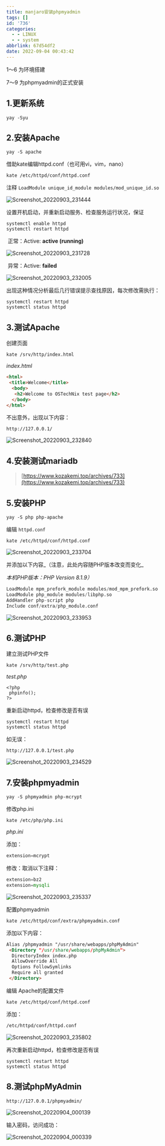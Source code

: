 ```yaml
---
title: manjaro安装phpmyadmin
tags: []
id: '736'
categories:
  - - LINUX
  - - system
abbrlink: 67d54df2
date: 2022-09-04 00:43:42
---
```


1～6 为环境搭建

7～9 为phpmyadmin的正式安装

## 1.更新系统

```shell
yay -Syu
```

## 2.安装**Apache**

```shell
yay -S apache
```

借助kate编辑httpd.conf（也可用vi，vim，nano）

```shell
kate /etc/httpd/conf/httpd.conf
```

注释 `LoadModule unique_id_module modules/mod_unique_id.so`

![Screenshot_20220903_231444](https://kozakemi.oss-cn-beijing.aliyuncs.com/Screenshot_20220903_231444.png)

设置开机启动，并重新启动服务、检查服务运行状况，保证

```shell
systemctl enable httpd
systemctl restart httpd 
```

​ 正常：Active: **active (running)**

![Screenshot_20220903_231728](https://kozakemi.oss-cn-beijing.aliyuncs.com/Screenshot_20220903_231728.png)

​ 异常：Active: **failed**

![Screenshot_20220903_232005](https://kozakemi.oss-cn-beijing.aliyuncs.com/Screenshot_20220903_232005.png)

出现这种情况分析最后几行错误提示查找原因，每次修改需执行：

```shell
systemctl restart httpd
systemctl status httpd
```

## 3.测试Apache

创建页面

```shell
kate /srv/http/index.html
```

_index.html_

```html
<html>
 <title>Welcome</title>
  <body>
   <h2>Welcome to OSTechNix test page</h2>
  </body>
</html>
```

不出意外，出现以下内容：

```http
http://127.0.0.1/
```

![Screenshot_20220903_232840](https://kozakemi.oss-cn-beijing.aliyuncs.com/Screenshot_20220903_232840.png)

## 4.安装测试mariadb

> [https://www.kozakemi.top/archives/733](https://www.kozakemi.top/archives/733)

## 5.安装PHP

```shell
yay -S php php-apache
```

编辑 `httpd.conf`

```shell
kate /etc/httpd/conf/httpd.conf
```

![Screenshot_20220903_233704](https://kozakemi.oss-cn-beijing.aliyuncs.com/Screenshot_20220903_233704.png)

并添加以下内容_（注意，此处内容随PHP版本改变而变化_

_本机PHP版本：PHP Version 8.1.9）_

```python
LoadModule mpm_prefork_module modules/mod_mpm_prefork.so
LoadModule php_module modules/libphp.so
AddHandler php-script php
Include conf/extra/php_module.conf
```

![Screenshot_20220903_233953](https://kozakemi.oss-cn-beijing.aliyuncs.com/Screenshot_20220903_233953.png)

## 6.测试PHP

建立测试PHP文件

```shell
kate /srv/http/test.php
```

_test.php_

```
<?php
 phpinfo();
?>
```

重新启动httpd，检查修改是否有误

```shell
systemctl restart httpd
systemctl status httpd
```

如无误：

```http
http://127.0.0.1/test.php
```

![Screenshot_20220903_234529](https://kozakemi.oss-cn-beijing.aliyuncs.com/Screenshot_20220903_234529.png)

## 7.安装phpmyadmin

```shell
yay -S phpmyadmin php-mcrypt
```

修改php.ini

```shell
kate /etc/php/php.ini
```

_php.ini_

添加：

```php
extension=mcrypt
```

修改：取消以下注释：

```php
extension=bz2
extension=mysqli
```

![Screenshot_20220903_235337](https://kozakemi.oss-cn-beijing.aliyuncs.com/Screenshot_20220903_235337.png)

配置phpmyadmin

```
kate /etc/httpd/conf/extra/phpmyadmin.conf
```

添加以下内容：

```html
Alias /phpmyadmin "/usr/share/webapps/phpMyAdmin"
 <Directory "/usr/share/webapps/phpMyAdmin">
  DirectoryIndex index.php
  AllowOverride All
  Options FollowSymlinks
  Require all granted
 </Directory>
```

编辑 Apache的配置文件

```shell
kate /etc/httpd/conf/httpd.conf
```

添加：

```html
/etc/httpd/conf/httpd.conf
```

![Screenshot_20220903_235802](https://kozakemi.oss-cn-beijing.aliyuncs.com/Screenshot_20220903_235802.png)

再次重新启动httpd，检查修改是否有误

```shell
systemctl restart httpd
systemctl status httpd
```

## 8.测试phpMyAdmin

```http
http://127.0.0.1/phpmyadmin/
```

![Screenshot_20220904_000139](https://kozakemi.oss-cn-beijing.aliyuncs.com/Screenshot_20220904_000139.png)

输入密码，访问成功：

![Screenshot_20220904_000339](https://kozakemi.oss-cn-beijing.aliyuncs.com/Screenshot_20220904_000339.png)